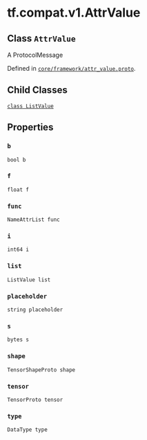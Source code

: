<div itemscope itemtype="http://developers.google.com/ReferenceObject">
<meta itemprop="name" content="tf.compat.v1.AttrValue" />
<meta itemprop="path" content="Stable" />
<meta itemprop="property" content="ListValue"/>
<meta itemprop="property" content="b"/>
<meta itemprop="property" content="f"/>
<meta itemprop="property" content="func"/>
<meta itemprop="property" content="i"/>
<meta itemprop="property" content="list"/>
<meta itemprop="property" content="placeholder"/>
<meta itemprop="property" content="s"/>
<meta itemprop="property" content="shape"/>
<meta itemprop="property" content="tensor"/>
<meta itemprop="property" content="type"/>
</div>

# tf.compat.v1.AttrValue

## Class `AttrValue`

A ProtocolMessage





Defined in [`core/framework/attr_value.proto`](/code/stable/tensorflow/core/framework/attr_value.proto).

<!-- Placeholder for "Used in" -->


## Child Classes
[`class ListValue`](../../../tf/compat/v1/AttrValue/ListValue.md)

## Properties

<h3 id="b"><code>b</code></h3>

`bool b`


<h3 id="f"><code>f</code></h3>

`float f`


<h3 id="func"><code>func</code></h3>

`NameAttrList func`


<h3 id="i"><code>i</code></h3>

`int64 i`


<h3 id="list"><code>list</code></h3>

`ListValue list`


<h3 id="placeholder"><code>placeholder</code></h3>

`string placeholder`


<h3 id="s"><code>s</code></h3>

`bytes s`


<h3 id="shape"><code>shape</code></h3>

`TensorShapeProto shape`


<h3 id="tensor"><code>tensor</code></h3>

`TensorProto tensor`


<h3 id="type"><code>type</code></h3>

`DataType type`




